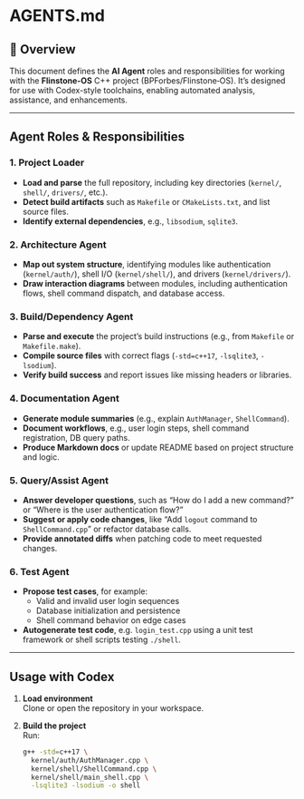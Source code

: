 # AGENTS.md

## 🧠 Overview  
This document defines the **AI Agent** roles and responsibilities for working with the **Flinstone‑OS** C++ project (BPForbes/Flinstone‑OS). It’s designed for use with Codex-style toolchains, enabling automated analysis, assistance, and enhancements.

---

## Agent Roles & Responsibilities

### 1. Project Loader  
- **Load and parse** the full repository, including key directories (`kernel/`, `shell/`, `drivers/`, etc.).  
- **Detect build artifacts** such as `Makefile` or `CMakeLists.txt`, and list source files.  
- **Identify external dependencies**, e.g., `libsodium`, `sqlite3`.

### 2. Architecture Agent  
- **Map out system structure**, identifying modules like authentication (`kernel/auth/`), shell I/O (`kernel/shell/`), and drivers (`kernel/drivers/`).  
- **Draw interaction diagrams** between modules, including authentication flows, shell command dispatch, and database access.

### 3. Build/Dependency Agent  
- **Parse and execute** the project’s build instructions (e.g., from `Makefile` or `Makefile.make`).  
- **Compile source files** with correct flags (`-std=c++17`, `-lsqlite3`, `-lsodium`).  
- **Verify build success** and report issues like missing headers or libraries.

### 4. Documentation Agent  
- **Generate module summaries** (e.g., explain `AuthManager`, `ShellCommand`).  
- **Document workflows**, e.g., user login steps, shell command registration, DB query paths.  
- **Produce Markdown docs** or update README based on project structure and logic.

### 5. Query/Assist Agent  
- **Answer developer questions**, such as “How do I add a new command?” or “Where is the user authentication flow?”  
- **Suggest or apply code changes**, like “Add `logout` command to `ShellCommand.cpp`” or refactor database calls.  
- **Provide annotated diffs** when patching code to meet requested changes.

### 6. Test Agent  
- **Propose test cases**, for example:
  - Valid and invalid user login sequences
  - Database initialization and persistence
  - Shell command behavior on edge cases  
- **Autogenerate test code**, e.g. `login_test.cpp` using a unit test framework or shell scripts testing `./shell`.

---

## Usage with Codex

1. **Load environment**  
   Clone or open the repository in your workspace.

2. **Build the project**  
   Run:
   ```bash
   g++ -std=c++17 \
     kernel/auth/AuthManager.cpp \
     kernel/shell/ShellCommand.cpp \
     kernel/shell/main_shell.cpp \
     -lsqlite3 -lsodium -o shell
    ```